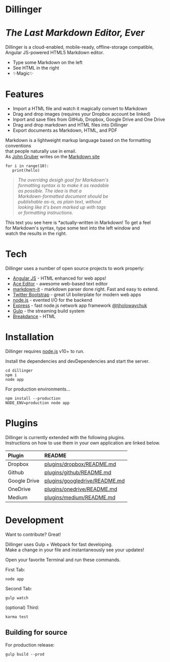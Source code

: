 # Dillinger

# *The Last Markdown Editor, Ever*

Dillinger is a cloud-enabled, mobile-ready, offline-storage compatible, <br>
Angular JS-powered HTML5 Markdown editor. <br>

   - Type some Markdown on the left
   - See HTML in the right  
   - :sparkles:Magic:sparkles:

# Features
   - Import a HTML file and watch it magically convert to Markdown
   - Drag and drop images (requires your Dropbox account be linked)
   - Inport and save files from GitHub, Dropbox, Google Drive and One Drive
   - Drag and drop markdown and HTML files into Dillinger
   - Export documents as Markdown, HTML, and PDF

Markdown is a lightweight markup language based on the formatting conventions<br>
that people naturally use in email.<br>
As [John Gruber](www.Wikipedia.org "John Gruber") writes on the [Markdown site](https://ko.wikipedia.org/wiki/%EB%A7%88%ED%81%AC%EB%8B%A4%EC%9A%B4 "Markdown site")
```
for i in range(10):
   print(hello)
```
> *The overridng desigh goal for Markdown's*<br>
> *formatting syntax is to make it as readable*<br>
> *as possible. The idea is that a*<br>
> *Markdown-formatted document should be*<br>
> *publishable as-is, as plain text, without*<br>
> *looking like it's been marked up with tags*<br>
> *or formatting instructions.*<br>

This text you see here is \*actually-written in Markdown! To get a feel<br>
for Markdown's syntax, type some text into the left window and<br>
watch the results in the right.<br>

# Tech
Dillinger uses a number of open source projects to work properly:<br>

- [Angular JS](www.wikipedia.org "Angular JS") - HTML enhanced for web apps!
- [Ace Editor](www.wikipedia.org "Ace Editor") - awesome web-based text editor
- [markdown-it](www.wikipedia.org "markdown-it") - markdown parser done right. Fast and easy to extend. 
- [Twitter Bootstrap](www.wikipedia.org "Twitter Boostrap") - great UI boilerplate for modern web apps
- [node.js](www.wikipedia.org "node.js") - evented I/O for the backend
- [Express](www.wikipedia.org "Express") - fast node.js network app framework [@tjholowaychuk](@tjholowaychuk "@tjholowaychuk")
- [Gulp](www.wikipedia.org "Gulp") - the streaming build system
- [Breakdance](www.wikipedia.org "") - HTML

# Installation
Dillinger requires [node.js](www.wikipedia.org "node.js") v10+ to run.<br>

Install the dependencies and devDependencies and start the server.<br>

```
cd dillinger
npm i
node app
```

For production environments...

```
npm install --production
NODE_ENV=production node app
```

# Plugins
Dillinger is currently extended with the following plugins. <br>
Instructions on how to use them in your own application are linked below.<br>

|**Plugin**|**README**|
|:---|:---|
|Dropbox|[plugins/dropbox/README.md](plugins/dropbox/README.md)|
|Github|[plugins/github/README.md](plugins/github/README.md)|
|Google Drive|[plugins/googledrive/README.md](plugins/googledrive/README.md)|
|OneDrive|[plugins/onedrive/README.md](plugins/onedrive/README.md)|
|Medium|[plugins/medium/README.md](plugins/medium/README.md)|

# Development
Want to contribute? Great!<br>

Dillinger uses Gulp + Webpack for fast developing.<br>
Make a change in your file and instantaneously see your updates!<br>

Open your favorite Terminal and run these commands.<br>

First Tab:
```
node app
```

Second Tab:
```
gulp watch
```

(optional) Third:
```
karma test
```
## Building for source
For production release:
```
gulp build --prod
```